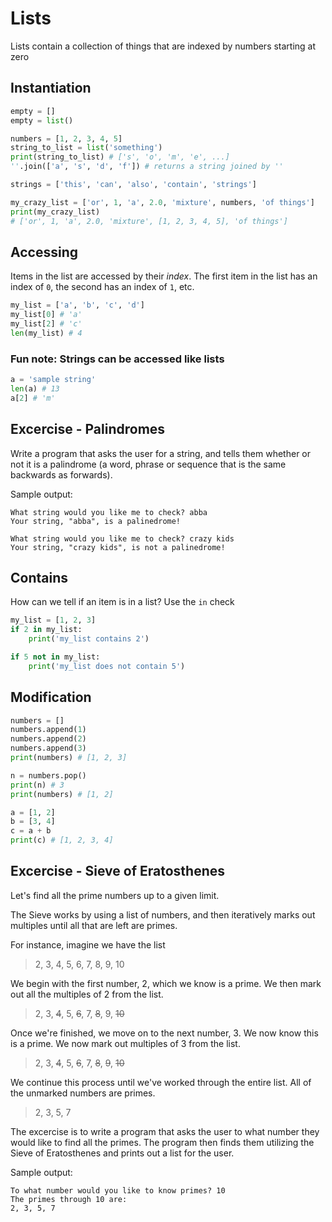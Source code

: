 # Lists

Lists contain a collection of things that are indexed by numbers starting at zero

## Instantiation

```python
empty = []
empty = list()

numbers = [1, 2, 3, 4, 5]
string_to_list = list('something')
print(string_to_list) # ['s', 'o', 'm', 'e', ...]
''.join(['a', 's', 'd', 'f']) # returns a string joined by ''

strings = ['this', 'can', 'also', 'contain', 'strings']

my_crazy_list = ['or', 1, 'a', 2.0, 'mixture', numbers, 'of things']
print(my_crazy_list)
# ['or', 1, 'a', 2.0, 'mixture', [1, 2, 3, 4, 5], 'of things']
```

## Accessing

Items in the list are accessed by their *index*. The first item in the list has an index of `0`, the second has an index of `1`, etc.

```python
my_list = ['a', 'b', 'c', 'd']
my_list[0] # 'a'
my_list[2] # 'c'
len(my_list) # 4
```

### Fun note: Strings can be accessed like lists

```python
a = 'sample string'
len(a) # 13
a[2] # 'm'
```

## Excercise - Palindromes

Write a program that asks the user for a string, and tells them whether or not it is a palindrome (a word, phrase or sequence that is the same backwards as forwards).

Sample output:

```text
What string would you like me to check? abba
Your string, "abba", is a palinedrome!
```

```text
What string would you like me to check? crazy kids
Your string, "crazy kids", is not a palinedrome!
```

## Contains

How can we tell if an item is in a list? Use the `in` check

```python
my_list = [1, 2, 3]
if 2 in my_list:
    print('my_list contains 2')

if 5 not in my_list:
    print('my_list does not contain 5')
```

## Modification

```python
numbers = []
numbers.append(1)
numbers.append(2)
numbers.append(3)
print(numbers) # [1, 2, 3]

n = numbers.pop()
print(n) # 3
print(numbers) # [1, 2]

a = [1, 2]
b = [3, 4]
c = a + b
print(c) # [1, 2, 3, 4]
```

## Excercise - Sieve of Eratosthenes

Let's find all the prime numbers up to a given limit.

The Sieve works by using a list of numbers, and then iteratively marks out multiples until all that are left are primes.

For instance, imagine we have the list
>2, 3, 4, 5, 6, 7, 8, 9, 10

We begin with the first number, 2, which we know is a prime. We then mark out all the multiples of 2 from the list.
> 2, 3, ~~4~~, 5, ~~6~~, 7, ~~8~~, 9, ~~10~~

Once we're finished, we move on to the next number, 3. We now know this is a prime. We now mark out multiples of 3 from the list.
> 2, 3, ~~4~~, 5, ~~6~~, 7, ~~8~~, ~~9~~, ~~10~~

We continue this process until we've worked through the entire list. All of the unmarked numbers are primes.
> 2, 3, 5, 7

The excercise is to write a program that asks the user to what number they would like to find all the primes. The program then finds them utilizing the Sieve of Eratosthenes and prints out a list for the user.

Sample output:

```text
To what number would you like to know primes? 10
The primes through 10 are:
2, 3, 5, 7
```
